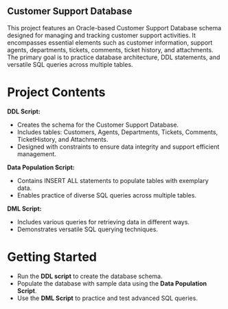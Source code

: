 ## Customer Support Database

This project features an Oracle-based Customer Support Database schema designed for managing and tracking customer support activities. It encompasses essential elements such as customer information, support agents, departments, tickets, comments, ticket history, and attachments. The primary goal is to practice database architecture, DDL statements, and versatile SQL queries across multiple tables.


# Project Contents

**DDL Script:**

* Creates the schema for the Customer Support Database.
* Includes tables: Customers, Agents, Departments, Tickets, Comments, TicketHistory, and Attachments.
* Designed with constraints to ensure data integrity and support efficient management.

**Data Population Script:**

* Contains INSERT ALL statements to populate tables with exemplary data.
* Enables practice of diverse SQL queries across multiple tables.

**DML Script:**

* Includes various queries for retrieving data in different ways.
* Demonstrates versatile SQL querying techniques.


# Getting Started

* Run the **DDL script** to create the database schema.
* Populate the database with sample data using the **Data Population Script**.
* Use the **DML Script** to practice and test advanced SQL queries.
